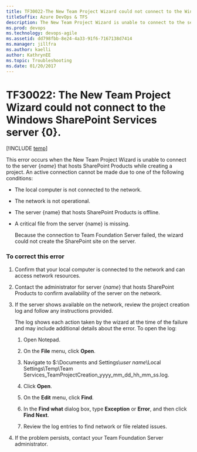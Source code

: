 ```yaml
---
title: TF30022-The New Team Project Wizard could not connect to the Windows SharePoint Services 
titleSuffix: Azure DevOps & TFS
description: The New Team Project Wizard is unable to connect to the server {name} that hosts SharePoint Products while creating a project.
ms.prod: devops
ms.technology: devops-agile
ms.assetid: dd798fbb-8e24-4a33-91f6-7167138d7414
ms.manager: jillfra
ms.author: kaelliauthor: KathrynEE
ms.topic: Troubleshooting
ms.date: 01/20/2017
---
```


# TF30022: The New Team Project Wizard could not connect to the Windows SharePoint Services server {0}.

[!INCLUDE [temp](../../_shared/version-vsts-tfs-all-versions.md)]

This error occurs when the New Team Project Wizard is unable to connect to the server {*name*} that hosts SharePoint Products while creating a project. An active connection cannot be made due to one of the following conditions:  
  
- The local computer is not connected to the network.  
  
- The network is not operational.  
  
- The server {name} that hosts SharePoint Products is offline.  
  
- A critical file from the server {name} is missing.  
  
  Because the connection to Team Foundation Server failed, the wizard could not create the SharePoint site on the server.  
  
### To correct this error  
  
1.  Confirm that your local computer is connected to the network and can access network resources.  
  
2.  Contact the administrator for server {*name*} that hosts SharePoint Products to confirm availability of the server on the network.  
  
3.  If the server shows available on the network, review the project creation log and follow any instructions provided.  
  
     The log shows each action taken by the wizard at the time of the failure and may include additional details about the error. To open the log:  
  
    1.  Open Notepad.  
  
    2.  On the **File** menu, click **Open**.  
  
    3.  Navigate to $:\Documents and Settings\\*user name*\Local Settings\Temp\Team Services_TeamProjectCreation_yyyy_mm_dd_hh_mm_ss.log.  
  
    4.  Click **Open**.  
  
    5.  On the **Edit** menu, click **Find**.  
  
    6.  In the **Find what** dialog box, type **Exception** or **Error**, and then click **Find Next**.  
  
    7.  Review the log entries to find network or file related issues.  
  
4.  If the problem persists, contact your Team Foundation Server administrator.